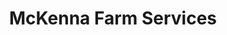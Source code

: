 ---
title: "McKenna Farm Services"
url: /monaghan/mckenna-farm-services/
shop: Landwirtschaftlich
---